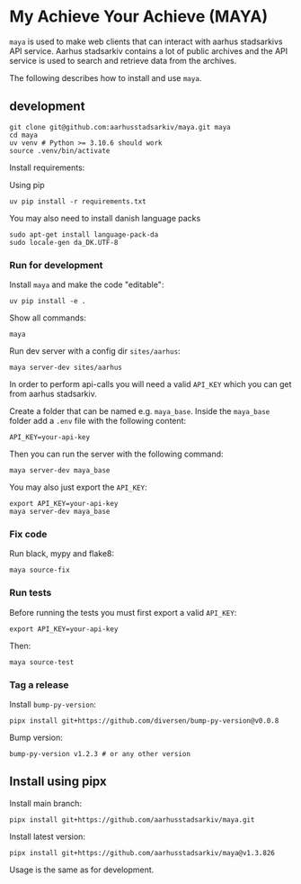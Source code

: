 # My Achieve Your Achieve (MAYA)

`maya` is used to make web clients 
that can interact with aarhus stadsarkivs API service. Aarhus stadsarkiv
contains a lot of public archives and the API service is used to search
and retrieve data from the archives.

The following describes how to install and use `maya`.

## development

    git clone git@github.com:aarhusstadsarkiv/maya.git maya
    cd maya
    uv venv # Python >= 3.10.6 should work
    source .venv/bin/activate

Install requirements:

Using pip

    uv pip install -r requirements.txt

You may also need to install danish language packs

    sudo apt-get install language-pack-da
    sudo locale-gen da_DK.UTF-8

### Run for development

Install `maya` and make the code "editable":

    uv pip install -e .

Show all commands: 

    maya

Run dev server with a config dir `sites/aarhus`: 

    maya server-dev sites/aarhus

In order to perform api-calls you will need a valid `API_KEY` which you can get from aarhus stadsarkiv.

Create a folder that can be named e.g. `maya_base`. Inside the `maya_base` folder add a `.env` file with the following content:

    API_KEY=your-api-key

Then you can run the server with the following command:

    maya server-dev maya_base

You may also just export the `API_KEY`:

    export API_KEY=your-api-key
    maya server-dev maya_base

### Fix code

Run black, mypy and flake8:

    maya source-fix

### Run tests

Before running the tests you must first export a valid `API_KEY`:

    export API_KEY=your-api-key

Then:

    maya source-test

### Tag a release

Install `bump-py-version`:

    pipx install git+https://github.com/diversen/bump-py-version@v0.0.8

Bump version:

    bump-py-version v1.2.3 # or any other version

## Install using pipx

Install main branch: 
    
    pipx install git+https://github.com/aarhusstadsarkiv/maya.git

Install latest version: 
<!-- LATEST-VERSION-PIPX -->
	pipx install git+https://github.com/aarhusstadsarkiv/maya@v1.3.826

Usage is the same as for development.

